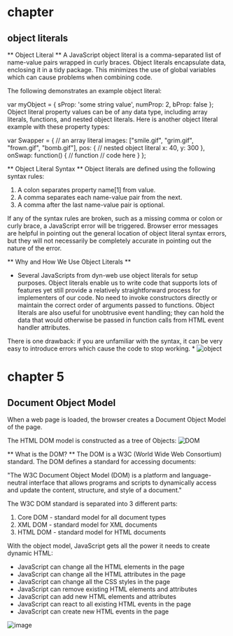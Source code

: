 # chapter 
## object literals

** Object Literal **
A JavaScript object literal is a comma-separated list of name-value pairs wrapped in curly braces. Object literals encapsulate data, enclosing it in a tidy package. This minimizes the use of global variables which can cause problems when combining code.

The following demonstrates an example object literal:

var myObject = {
    sProp: 'some string value',
    numProp: 2,
    bProp: false
};
Object literal property values can be of any data type, including array literals, functions, and nested object literals. Here is another object literal example with these property types:

var Swapper = {
    // an array literal
    images: ["smile.gif", "grim.gif", "frown.gif", "bomb.gif"],
    pos: { // nested object literal
        x: 40,
        y: 300
    },
    onSwap: function() { // function
        // code here
    }
};

** Object Literal Syntax **
Object literals are defined using the following syntax rules:

1. A colon separates property name[1] from value.
2. A comma separates each name-value pair from the next.
3. A comma after the last name-value pair is optional.

If any of the syntax rules are broken, such as a missing comma or colon or curly brace, a JavaScript error will be triggered. Browser error messages are helpful in pointing out the general location of object literal syntax errors, but they will not necessarily be completely accurate in pointing out the nature of the error.

** Why and How We Use Object Literals **
* Several JavaScripts from dyn-web use object literals for setup purposes. Object literals enable us to write code that supports lots of features yet still provide a relatively straightforward process for implementers of our code. No need to invoke constructors directly or maintain the correct order of arguments passed to functions. Object literals are also useful for unobtrusive event handling; they can hold the data that would otherwise be passed in function calls from HTML event handler attributes.

There is one drawback: if you are unfamiliar with the syntax, it can be very easy to introduce errors which cause the code to stop working. *
![object](https://image.slidesharecdn.com/javascript-110725163050-phpapp01/95/javascript-literacy-2-728.jpg?cb=1311612096)

# chapter 5
## Document Object Model

When a web page is loaded, the browser creates a Document Object Model of the page.

The HTML DOM model is constructed as a tree of Objects:
![DOM](https://1.bp.blogspot.com/-Z0QnE9eWAnM/XWj6B0TmfmI/AAAAAAAAZps/aRfAU517hg0ovfzgLUTZkmjHD3SXZCoWACLcBGAs/s640/DOM.PNG)

** What is the DOM? **
The DOM is a W3C (World Wide Web Consortium) standard.
The DOM defines a standard for accessing documents:

"The W3C Document Object Model (DOM) is a platform and language-neutral interface that allows programs and scripts to dynamically access and update the content, structure, and style of a document."

The W3C DOM standard is separated into 3 different parts:

1. Core DOM - standard model for all document types
2. XML DOM - standard model for XML documents
3. HTML DOM - standard model for HTML documents

With the object model, JavaScript gets all the power it needs to create dynamic HTML:

- JavaScript can change all the HTML elements in the page
- JavaScript can change all the HTML attributes in the page
- JavaScript can change all the CSS styles in the page
- JavaScript can remove existing HTML elements and attributes
- JavaScript can add new HTML elements and attributes
- JavaScript can react to all existing HTML events in the page
- JavaScript can create new HTML events in the page

![image](https://devopedia.org/images/article/282/9041.1597665465.jpg)